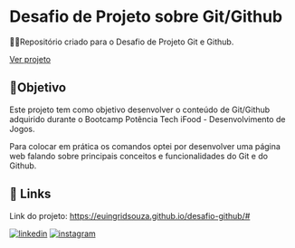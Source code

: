 # Desafio de Projeto sobre Git/Github


👩‍💻Repositório criado para o Desafio de Projeto Git e Github.

[Ver projeto](https://euingridsouza.github.io/desafio-github/#)


## 🎯Objetivo
Este projeto tem como objetivo desenvolver o conteúdo de Git/Github adquirido durante o Bootcamp Potência Tech iFood - Desenvolvimento de Jogos.

Para colocar em prática os comandos optei por desenvolver uma página web falando sobre principais conceitos e funcionalidades do Git e do Github.



## 🔗 Links
Link do projeto: 
https://euingridsouza.github.io/desafio-github/#



[![linkedin](https://img.shields.io/badge/linkedin-0A66C2?style=for-the-badge&logo=linkedin&logoColor=white)](https://www.linkedin.com/in/ingrid-coelho-de-abreu-de-souza?utm_source=share&utm_campaign=share_via&utm_content=profile&utm_medium=android_app)
[![instagram](https://img.shields.io/badge/instagram-833ab4?style=for-the-badge&logo=instagram&logoColor=white)](https://instagram.com/ingridcoelhoab.s?utm_source=qr&igshid=ZDExYjZkNGI0OA==)

